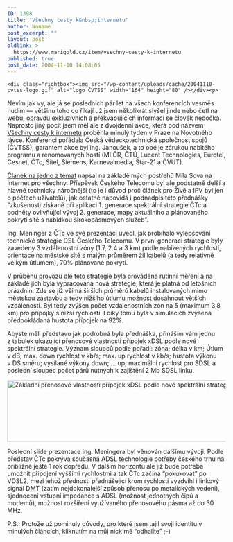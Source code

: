 ```yaml
---
ID: 1398
title: 'Všechny cesty k&nbsp;internetu'
author: Noname
post_excerpt: ""
layout: post
oldlink: >
  https://www.marigold.cz/item/vsechny-cesty-k-internetu
published: true
post_date: 2004-11-10 14:08:05
---
```

	<div class="rightbox"><img src="/wp-content/uploads/cache/20041110-cvtss-logo.gif" alt="logo ČVTSS" width="164" height="80" /></div><p>
Nevím jak vy, ale já se posledních pár let na všech konferencích vesměs nudím — většinu toho co říkají už jsem několikrát slyšel jinde nebo četl na webu, opravdu exkluzivních a překvapujících informací se člověk nedočká. Naprosto jiný pocit jsem měl ale z dvojdenní akce, která pod názvem <a href="http://www.cvtss.cz/akce.php"><u>Všechny cesty k internetu</u></a> proběhla minulý týden v Praze na Novotného lávce. Konferenci pořádala Česká vědeckotechnická společnost spojů (ČVTSS), garantem akce byl ing. Janoušek, a to obé je zárukou nabitého programu a renomovaných hostí (MI ČR, ČTÚ, Lucent Technologies, Eurotel, Cesnet, ČTc, Sitel, Siemens, Karnevalmedia, Star-21 a ČVUT).</p>

<!--more--><p>
<a href="http://www.internetprovsechny.cz/clanek.php?cid=102">Článek na jedno z témat</a> napsal na základě mých postřehů Míla Sova na Internet pro všechny. Příspěvek Českého Telecomu byl ale podstatně delší a hlavně technicky náročnější (to je i důvod proč článek pro Živě a IPV byl jen o počtech uživatelů), jak ostatně napovídá i podnadpis této přednášky &#8220;zkušenosti získané při aplikaci 1. generace spektrální strategie ČTc a podněty ovlivňující vývoj 2. generace, mapy aktuálního a plánovaného pokrytí sítě s nabídkou širokopásmových služeb&#8221;.</p>
<p>
Ing. Meninger z ČTc ve své prezentaci uvedl, jak probíhalo vylepšování technické strategie DSL Českého Telecomu. V první generaci strategie byly zavedeny 3 vzdálenostní zóny (1.7, 2.4 a 3 km) podle nabízených rychlostí, orientace na městské sítě s malým průměrem žil kabelů (a tedy relativně velkým útlumem), 70% plánované pokrytí.</p>
<p>
V průběhu provozu dle této strategie byla prováděna rutinní měření a na základě jich byla vypracována nová strategie, která je platná od letošních prázdnin. Zde se již všímá širších průměrů kabelů instalovaných mimo městskou zástavbu a tedy nižšího útlumu možnost dosáhnout větších vzdáleností. Byl tedy zvýšen počet vzdálenostních zón na 5 (maximum 3,8 km) pro přípojky s nižší rychlostí. I díky tomu byla v simulacích zvýšena předpokládaná hustota přípojek na 92%.</p>
<p>
Abyste měli představu jak podrobná byla přednáška, přináším vám jednu z tabulek ukazující přenosové vlastnosti přípojek xDSL podle nové spektrální strategie. Význam sloupců podle pořadí: zóna; délka v km; Útlum v dB; max. down rychlost v kb/s; max. up rychlost v kb/s; hustota výkonu v DS směru; vysílané výkony down; &#8230; up; maximální rychlost pro SDSL a poslední sloupec počet párů nutných k zajištění 2 Mb SDSL linku.</p>
<div class="rightbox"><img src="/wp-content/uploads/cache/20041110-ctc-spektralni-strategie2.gif" alt="Základní přenosové vlastnosti přípojek xDSL podle nové spektrální strategie" width="555" height="142" /></div><p>
Poslední slide prezentace ing. Meningera byl věnován dalšímu vývoji. Podle představ ČTc pokrývá současná ADSL technologie potřeby českého trhu na přibližně ještě 1 rok dopředu. V dalším horizontu ale již bude potřeba umožnit připojení vyššími rychlostmi a tak ČTc začíná &#8220;pokukovat&#8221; po VDSL2, mezi jehož přednosti přednášející krom rychlosti vyzdvihl i linkový signál DMT (zatím nejdokonalejší způsob přenosu po metalických vedení), sjednocení vstupní impedance s ADSL (možnost jednotných čipů a modemů), možnost rozšíření využívaného přenosového pásma až do 30 MHz.</p>
<p>
P.S.: Protože už pominuly důvody, pro které jsem tajil svoji identitu v minulých článcích, kliknutím na můj nick mě &#8220;odhalíte&#8221; ;-) </p>
